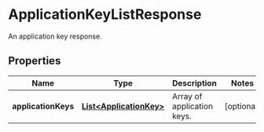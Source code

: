 

# ApplicationKeyListResponse

An application key response.

## Properties

Name | Type | Description | Notes
------------ | ------------- | ------------- | -------------
**applicationKeys** | [**List&lt;ApplicationKey&gt;**](ApplicationKey.md) | Array of application keys. |  [optional]



